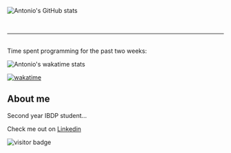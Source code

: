 ![Antonio's GitHub stats](https://github-readme-stats.vercel.app/api?username=acheong08&theme=dark)

<br>
<hr>
<br>
Time spent programming for the past two weeks:
<br>

![Antonio's wakatime stats](https://github-readme-stats.vercel.app/api/wakatime?username=acheong08&theme=dark)

[![wakatime](https://wakatime.com/badge/user/7ddb653c-a619-47dc-9be4-7ccc1f01ba4a.svg)](https://wakatime.com/@7ddb653c-a619-47dc-9be4-7ccc1f01ba4a)

## About me
Second year IBDP student...

Check me out on [Linkedin](https://linkedin.com/in/acheong08)





![visitor badge](https://visitor-badge.glitch.me/badge?page_id=acheong08.visitor-badge)

